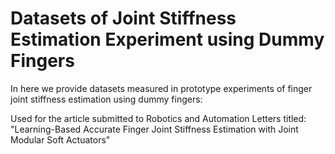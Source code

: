 # Datasets of Joint Stiffness Estimation Experiment using Dummy Fingers

In here we provide datasets measured in prototype experiments of finger joint stiffness estimation using dummy fingers: 

Used for the article submitted to Robotics and Automation Letters titled: "Learning-Based Accurate Finger Joint Stiffness Estimation with Joint Modular Soft Actuators"
